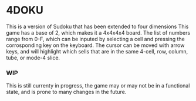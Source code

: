 # 4DOKU
This is a version of Sudoku that has been extended to four dimensions
This game has a base of 2, which makes it a 4x4x4x4 board.
The list of numbers range from 0-F, which can be inputed by selecting a cell and pressing the corrosponding key on the keyboard.
The cursor can be moved with arrow keys, and will highlight which sells that are in the same 4-cell, row, column, tube, or mode-4 slice.

### WIP
This is still currenty in progress, the game may or may not be in a functional state, and is prone to many changes in the future.